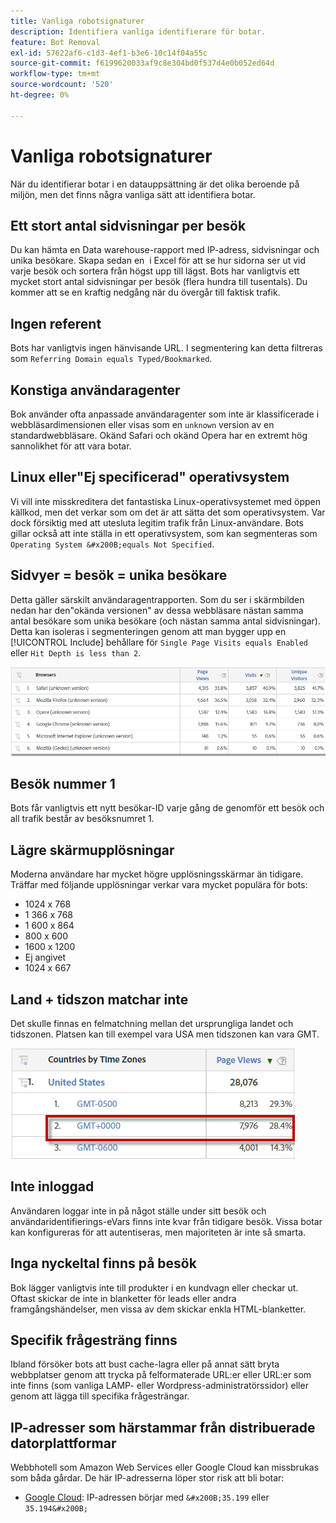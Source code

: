 ```yaml
---
title: Vanliga robotsignaturer
description: Identifiera vanliga identifierare för botar.
feature: Bot Removal
exl-id: 57622af6-c1d3-4ef1-b3e6-10c14f04a55c
source-git-commit: f6199620033af9c8e304bd0f537d4e0b052ed64d
workflow-type: tm+mt
source-wordcount: '520'
ht-degree: 0%

---
```


# Vanliga robotsignaturer

När du identifierar botar i en datauppsättning är det olika beroende på miljön, men det finns några vanliga sätt att identifiera botar.

## Ett stort antal sidvisningar per besök

Du kan hämta en Data warehouse-rapport med IP-adress, sidvisningar och unika besökare. Skapa sedan en &#x200B; i Excel för att se hur sidorna ser ut vid varje besök och sortera från högst upp till lägst. Bots har vanligtvis ett mycket stort antal sidvisningar per besök (flera hundra till tusentals). Du kommer att se en kraftig nedgång när du övergår till faktisk trafik.

## Ingen referent

Bots har vanligtvis ingen hänvisande URL. I segmentering kan detta filtreras som `Referring Domain equals Typed/Bookmarked`.

## Konstiga användaragenter

Bok använder ofta anpassade användaragenter som inte är klassificerade i webbläsardimensionen eller visas som en `unknown` version av en standardwebbläsare. Okänd Safari och okänd Opera har en extremt hög sannolikhet för att vara botar.

## Linux eller&quot;Ej specificerad&quot; operativsystem

Vi vill inte misskreditera det fantastiska Linux-operativsystemet med öppen källkod, men det verkar som om det är att sätta det som operativsystem. Var dock försiktig med att utesluta legitim trafik från Linux-användare. Bots gillar också att inte ställa in ett operativsystem, som kan segmenteras som `Operating System &#x200B;equals Not Specified`.

## Sidvyer = besök = unika besökare

Detta gäller särskilt användaragentrapporten. Som du ser i skärmbilden nedan har den&quot;okända versionen&quot; av dessa webbläsare nästan samma antal besökare som unika besökare (och nästan samma antal sidvisningar). Detta kan isoleras i segmenteringen genom att man bygger upp en [!UICONTROL Include] behållare för `Single Page Visits equals Enabled` eller `Hit Depth is less than 2`.

![](assets/bots-browsers-unknown.png)

## Besök nummer 1

Bots får vanligtvis ett nytt besökar-ID varje gång de genomför ett besök och all trafik består av besöksnumret 1.

## Lägre skärmupplösningar

Moderna användare har mycket högre upplösningsskärmar än tidigare. Träffar med följande upplösningar verkar vara mycket populära för bots:

* 1024 x 768 &#x200B; &#x200B;
* 1 366 x 768
* 1 600 x 864
* 800 x 600
* 1600 x 1200
* Ej angivet
* 1024 x 667

## Land + tidszon matchar inte

Det skulle finnas en felmatchning mellan det ursprungliga landet och tidszonen. Platsen kan till exempel vara USA men tidszonen kan vara GMT.

![](assets/bots-country-time-zone.png)

## Inte inloggad

Användaren loggar inte in på något ställe under sitt besök och användaridentifierings-eVars finns inte kvar från tidigare besök. Vissa botar kan konfigureras för att autentiseras, men majoriteten är inte så smarta.

## Inga nyckeltal finns på besök

Bok lägger vanligtvis inte till produkter i en kundvagn eller checkar ut. Oftast skickar de inte in blanketter för leads eller andra framgångshändelser, men vissa av dem skickar enkla HTML-blanketter. &#x200B;

## Specifik frågesträng finns

Ibland försöker bots att bust cache-lagra eller på annat sätt bryta webbplatser genom att trycka på felformaterade URL:er eller URL:er som inte finns (som vanliga LAMP- eller Wordpress-administratörssidor) eller genom att lägga till specifika frågesträngar.

## IP-adresser som härstammar från distribuerade datorplattformar

Webbhotell som Amazon Web Services eller Google Cloud kan missbrukas som båda gårdar. De här IP-adresserna löper stor risk att bli botar: &#x200B;
* [Google Cloud](https://cloud.google.com/compute/): IP-adressen börjar med `&#x200B;35.199` eller `35.194&#x200B;`

